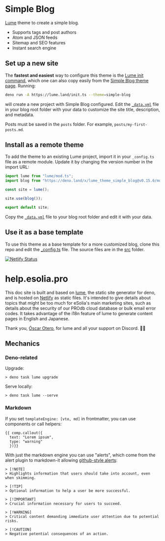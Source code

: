 # Simple Blog

[Lume](https://lume.land) theme to create a simple blog.

- Supports tags and post authors
- Atom and JSON feeds
- Sitemap and SEO features
- Instant search engine

## Set up a new site

The **fastest and easiest** way to configure this theme is the
[Lume init command](https://deno.land/x/lume_init), which one can also copy
easily from the [Simple Blog theme page](https://lume.land/theme/simple-blog/).
Running:

```bash
deno run -A https://lume.land/init.ts --theme=simple-blog
```

will create a new project with Simple Blog configured. Edit the
[`_data.yml`](./src/_data.yml) file in your blog root folder with your data to
customize the site title, description, and metadata.

Posts must be saved in the `posts` folder. For example,
`posts/my-first-posts.md`.

## Install as a remote theme

To add the theme to an existing Lume project, import it in your `_config.ts`
file as a remote module. Update it by changing the version number in the import
URL:

```ts
import lume from "lume/mod.ts";
import blog from "https://deno.land/x/lume_theme_simple_blog@v0.15.6/mod.ts";

const site = lume();

site.use(blog());

export default site;
```

Copy the [`_data.yml`](./src/_data.yml) file to your blog root folder and edit
it with your data.

## Use it as a base template

To use this theme as a base template for a more customized blog, clone this repo
and edit the [\_config.ts](./_config.ts) file. The source files are in the
[src](./src/) folder.


[![Netlify Status](https://api.netlify.com/api/v1/badges/7bfb45da-9787-468c-bb64-158e43108f49/deploy-status)](https://app.netlify.com/sites/blog-esolia-pro/deploys)

# help.esolia.pro

This doc site is built and based on [lume](https://lume.land/), the static site generator for deno, and is hosted on [Netlify](https://netlify.com) as static files. It's intended to give details about topics that might be too much for eSolia's main marketing sites, such as details about the security of our PROdb cloud database or bulk email error codes. It takes advantage of the i18n feature of lume to generate content pages in English and Japanese. 

Thank you, [Óscar Otero](https://github.com/oscarotero), for lume and all your support on Discord. 🙏🏻

## Mechanics
### Deno-related

Upgrade:

```
> deno task lume upgrade
```

Serve locally:

```
> deno task lume --serve
```

### Markdown
If you set `templateEngine: [vto, md]` in frontmatter, you can use components or call helpers: 

```
{{ comp.callout({
  text: "Lorem ipsum", 
  type: "warning"
  })}}
```

With just the markdown engine you can use "alerts", which come from the alert plugin to markdown-it allowing [github-style alerts](https://github.com/orgs/community/discussions/16925):

```
> [!NOTE]  
> Highlights information that users should take into account, even when skimming.

> [!TIP]
> Optional information to help a user be more successful.

> [!IMPORTANT]  
> Crucial information necessary for users to succeed.

> [!WARNING]  
> Critical content demanding immediate user attention due to potential risks.

> [!CAUTION]
> Negative potential consequences of an action.
```
